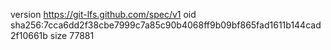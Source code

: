 version https://git-lfs.github.com/spec/v1
oid sha256:7cca6dd2f38cbe7999c7a85c90b4068ff9b09bf865fad1611b144cad2f10661b
size 77881

